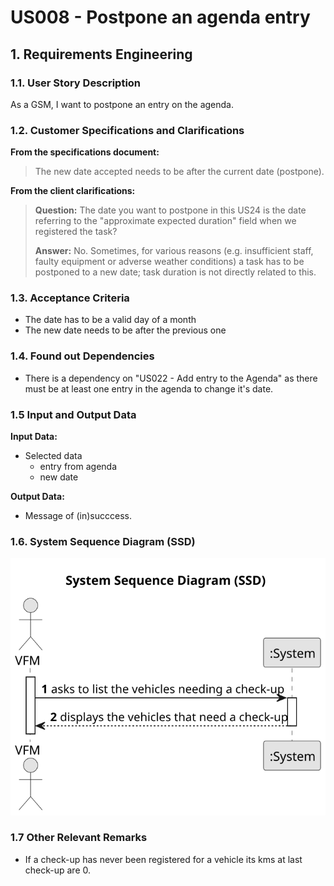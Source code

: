 # US008 - Postpone an agenda entry


## 1. Requirements Engineering

### 1.1. User Story Description

As a GSM, I want to postpone an entry on the agenda. 

### 1.2. Customer Specifications and Clarifications 

**From the specifications document:**

>The new date accepted  needs to be after the current date (postpone).

**From the client clarifications:**

> **Question:** The date you want to postpone in this US24 is the date referring to the "approximate expected duration" field when we registered the task?
>
> **Answer:** No. Sometimes, for various reasons (e.g. insufficient staff, faulty equipment or adverse weather conditions) a task has to be postponed to a new date; task duration is not directly related to this.

### 1.3. Acceptance Criteria

* The date has to be a valid day of a month
* The new date needs to be after the previous one

### 1.4. Found out Dependencies

* There is a dependency on "US022 - Add entry to the Agenda" as there must be at least one entry in the agenda to change it's date.

### 1.5 Input and Output Data

**Input Data:**

* Selected data
  * entry from agenda
  * new date

**Output Data:**

* Message of (in)succcess.

### 1.6. System Sequence Diagram (SSD)

![System Sequence Diagram - Alternative One](svg/us008-system-sequence-diagram.svg)

### 1.7 Other Relevant Remarks

* If a check-up has never been registered for a vehicle its kms at last check-up are 0. 